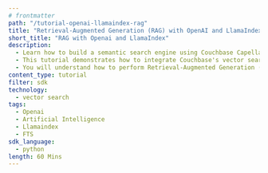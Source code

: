 ```yaml
---
# frontmatter
path: "/tutorial-openai-llamaindex-rag"
title: "Retrieval-Augmented Generation (RAG) with OpenAI and LlamaIndex"
short_title: "RAG with Openai and LlamaIndex"
description:
  - Learn how to build a semantic search engine using Couchbase Capella AI Services.
  - This tutorial demonstrates how to integrate Couchbase's vector search capabilities with the embeddings provided by Capella AI Services.
  - You will understand how to perform Retrieval-Augmented Generation (RAG) using Llamaindex and Capella AI services.
content_type: tutorial
filter: sdk
technology:
  - vector search
tags:
  - Openai
  - Artificial Intelligence
  - Llamaindex
  - FTS
sdk_language:
  - python
length: 60 Mins
---
```

